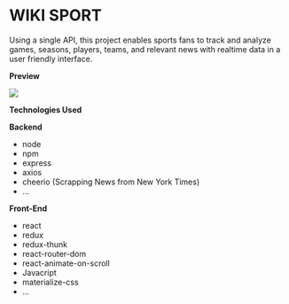 # WIKI SPORT

Using a single API, this project enables sports fans to track and analyze games, seasons, players, teams, and relevant news with realtime data in a user friendly interface.

**Preview**

![](wiki.gif)

**Technologies Used**

**Backend**

- node
- npm
- express
- axios
- cheerio (Scrapping News from New York Times)
- ...

**Front-End**

- react
- redux
- redux-thunk
- react-router-dom
- react-animate-on-scroll
- Javacript
- materialize-css
- ...
